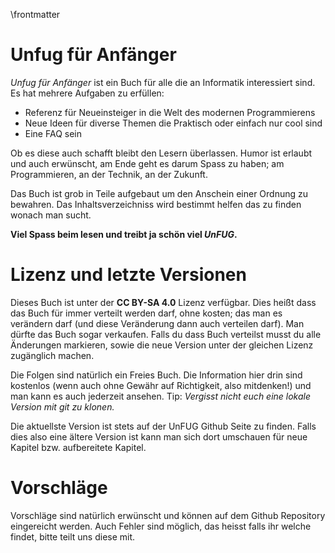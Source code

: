 \frontmatter

# Unfug für Anfänger

*Unfug für Anfänger* ist ein Buch für alle die an Informatik interessiert sind.
Es hat mehrere Aufgaben zu erfüllen:

- Referenz für Neueinsteiger in die Welt des modernen Programmierens
- Neue Ideen für diverse Themen die Praktisch oder einfach nur cool sind
- Eine FAQ sein

Ob es diese auch schafft bleibt den Lesern überlassen.
Humor ist erlaubt und auch erwünscht, am Ende geht es darum Spass zu haben; am
Programmieren, an der Technik, an der Zukunft.

Das Buch ist grob in Teile aufgebaut um den Anschein einer Ordnung zu bewahren.
Das Inhaltsverzeichniss wird bestimmt helfen das zu finden wonach man sucht.

**Viel Spass beim lesen und treibt ja schön viel _UnFUG_.**

# Lizenz und letzte Versionen

Dieses Buch ist unter der **CC BY-SA 4.0** Lizenz verfügbar.
Dies heißt dass das Buch für immer verteilt werden darf, ohne kosten; das man es
verändern darf (und diese Veränderung dann auch verteilen darf).
Man dürfte das Buch sogar verkaufen.
Falls du dass Buch verteilst musst du alle Änderungen markieren, sowie die neue
Version unter der gleichen Lizenz zugänglich machen.

Die Folgen sind natürlich ein Freies Buch.
Die Information hier drin sind kostenlos (wenn auch ohne Gewähr auf Richtigkeit,
also mitdenken!) und man kann es auch jederzeit ansehen.
Tip: *Vergisst nicht euch eine lokale Version mit git zu klonen.*

Die aktuellste Version ist stets auf der UnFUG Github Seite zu finden.
Falls dies also eine ältere Version ist kann man sich dort umschauen für neue
Kapitel bzw. aufbereitete Kapitel.

# Vorschläge

Vorschläge sind natürlich erwünscht und können auf dem Github Repository
eingereicht werden.
Auch Fehler sind möglich, das heisst falls ihr welche findet, bitte teilt uns
diese mit.

